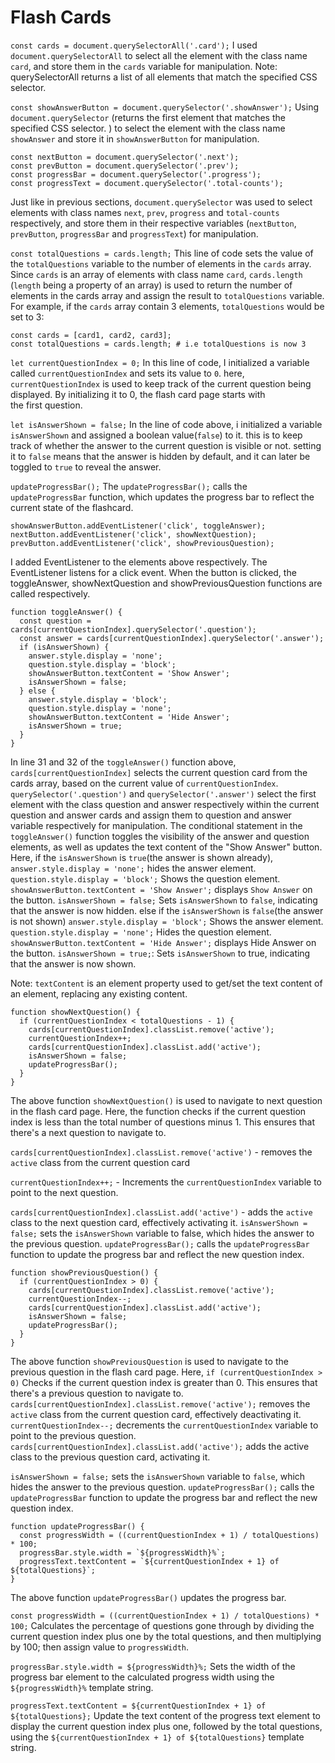 # Flash Cards

`const cards = document.querySelectorAll('.card');`
I used `document.querySelectorAll` to select all the element with the class name `card`, and store them in the `cards` variable for manipulation. Note: querySelectorAll returns a list of all elements that match the specified CSS selector.

`const showAnswerButton = document.querySelector('.showAnswer');`
Using `document.querySelector` (returns the first element that matches the specified CSS selector.
) to select the element with the class name `showAnswer` and store it in `showAnswerButton` for manipulation.

```
const nextButton = document.querySelector('.next');
const prevButton = document.querySelector('.prev');
const progressBar = document.querySelector('.progress');
const progressText = document.querySelector('.total-counts');
```
Just like in previous sections, `document.querySelector` was used to select elements with class names `next`, `prev`, `progress` and `total-counts` respectively, and store them in their respective variables (`nextButton`, `prevButton`, `progressBar` and `progressText`) for manipulation.

`const totalQuestions = cards.length;`
This line of code sets the value of the `totalQuestions` variable to the number of elements in the `cards` array. Since `cards` is an array of elements with class name `card`, `cards.length` (`length` being a property of an array) is used to return the number of elements in the cards array and assign the result to `totalQuestions` variable.
For example, if the `cards` array contain 3 elements, `totalQuestions` would be set to 3:
```
const cards = [card1, card2, card3];
const totalQuestions = cards.length; # i.e totalQuestions is now 3
```

`let currentQuestionIndex = 0;`
In this line of code, I initialized a variable called `currentQuestionIndex` and sets its value to `0`.
here, `currentQuestionIndex` is used to keep track of the current question being displayed. By initializing it to 0, the flash card page starts with the first question.

`let isAnswerShown = false;`
In the line of code above, i initialized a variable `isAnswerShown` and assigned a boolean value(`false`) to it. this is to keep track of whether the answer to the current question is visible or not. setting it to `false` means that the answer is hidden by default, and it can later be toggled to `true` to reveal the answer.

`updateProgressBar();`
The `updateProgressBar();` calls the `updateProgressBar` function, which updates the progress bar to reflect the current state of the flashcard.

```
showAnswerButton.addEventListener('click', toggleAnswer);
nextButton.addEventListener('click', showNextQuestion);
prevButton.addEventListener('click', showPreviousQuestion);
```
I added EventListener to the elements above respectively. The EventListener listens for a click event. When the button is clicked, the toggleAnswer, showNextQuestion and showPreviousQuestion functions are called respectively.

```
function toggleAnswer() {
  const question = cards[currentQuestionIndex].querySelector('.question');
  const answer = cards[currentQuestionIndex].querySelector('.answer');
  if (isAnswerShown) {
    answer.style.display = 'none';
    question.style.display = 'block';
    showAnswerButton.textContent = 'Show Answer';
    isAnswerShown = false;
  } else {
    answer.style.display = 'block';
    question.style.display = 'none';
    showAnswerButton.textContent = 'Hide Answer';
    isAnswerShown = true;
  }
}
```
In line 31 and 32 of the `toggleAnswer()` function above, 
`cards[currentQuestionIndex]` selects the current question card from the cards array, based on the current value of `currentQuestionIndex`.
`querySelector('.question')` and `querySelector('.answer')` select the first element with the class question and answer respectively within the current question and answer cards and assign them to question and answer variable respectively for manipulation.
The conditional statement in the `toggleAnswer()` function toggles the visibility of the answer and question elements, as well as updates the text content of the "Show Answer" button.
Here, if the `isAnswerShown` is `true`(the answer is shown already),  
`answer.style.display = 'none';` hides the answer element.
`question.style.display = 'block';` Shows the question element.
`showAnswerButton.textContent = 'Show Answer';` displays `Show Answer` on the button.
`isAnswerShown = false;` Sets `isAnswerShown` to `false`, indicating that the answer is now hidden.
else if the `isAnswerShown` is `false`(the answer is not shown)
`answer.style.display = 'block';` Shows the answer element.
`question.style.display = 'none';` Hides the question element.
`showAnswerButton.textContent = 'Hide Answer';` displays Hide Answer on the button.
`isAnswerShown = true;`: Sets `isAnswerShown` to true, indicating that the answer is now shown.

Note: `textContent` is an element property used to get/set the text content of an element, replacing any existing content.

```
function showNextQuestion() {
  if (currentQuestionIndex < totalQuestions - 1) {
    cards[currentQuestionIndex].classList.remove('active');
    currentQuestionIndex++;
    cards[currentQuestionIndex].classList.add('active');
    isAnswerShown = false;
    updateProgressBar();
  }
}
```
The above function `showNextQuestion()` is used to navigate to next question in the flash card page.
Here, the function checks if the current question index is less than the total number of questions minus 1. This ensures that there's a next question to navigate to.

`cards[currentQuestionIndex].classList.remove('active')` - removes the `active` class from the current question card

`currentQuestionIndex++;` - Increments the `currentQuestionIndex` variable to point to the next question.

`cards[currentQuestionIndex].classList.add('active')` - adds the `active` class to the next question card, effectively activating it.
`isAnswerShown = false;` sets the `isAnswerShown` variable to false, which hides the answer to the previous question.
`updateProgressBar();` calls the `updateProgressBar` function to update the progress bar and reflect the new question index.

```
function showPreviousQuestion() {
  if (currentQuestionIndex > 0) {
    cards[currentQuestionIndex].classList.remove('active');
    currentQuestionIndex--;
    cards[currentQuestionIndex].classList.add('active');
    isAnswerShown = false;
    updateProgressBar();
  }
}
```
The above function `showPreviousQuestion` is used to navigate to  the previous question in the flash card page.
Here, 
`if (currentQuestionIndex > 0)` Checks if the current question index is greater than 0. This ensures that there's a previous question to navigate to.
`cards[currentQuestionIndex].classList.remove('active');` removes the `active` class from the current question card, effectively deactivating it.
`currentQuestionIndex--;`  decrements the `currentQuestionIndex` variable to point to the previous question.
`cards[currentQuestionIndex].classList.add('active');` adds the active class to the previous question card, activating it.

`isAnswerShown = false;` sets the `isAnswerShown` variable to `false`, which hides the answer to the previous question.
`updateProgressBar();` calls the `updateProgressBar` function to update the progress bar and reflect the new question index.

```
function updateProgressBar() {
  const progressWidth = ((currentQuestionIndex + 1) / totalQuestions) * 100;
  progressBar.style.width = `${progressWidth}%`;
  progressText.textContent = `${currentQuestionIndex + 1} of ${totalQuestions}`;
}
``` 
The above function `updateProgressBar()` updates the progress bar.

`const progressWidth = ((currentQuestionIndex + 1) / totalQuestions) * 100;` Calculates the percentage of questions gone through by dividing the current question index plus one by the total questions, and then multiplying by 100; then assign value to `progressWidth`.

`progressBar.style.width = ${progressWidth}%;` Sets the width of the progress bar element to the calculated progress width using the `${progressWidth}%` template string.

`progressText.textContent = ${currentQuestionIndex + 1} of ${totalQuestions};` Update the text content of the progress text element to display the current question index plus one, followed by the total questions, using the `${currentQuestionIndex + 1} of ${totalQuestions}` template string.
